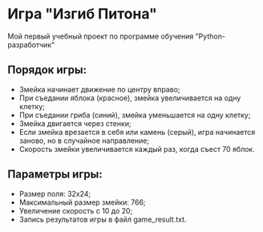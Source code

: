 # Игра "Изгиб Питона"
Мой первый учебный проект по программе обучения "Python-разработчик"
## Порядок игры:
- Змейка начинает движение по центру вправо;
- При съедании яблока (красное), змейка увеличивается на одну клетку;
- При съедании гриба (синий), змейка уменьшается на одну клетку;
- Змейка двигается через стенки;
- Если змейка врезается в себя или камень (серый), игра начинается заново, но в случайное направление;
- Скорость змейки увеличивается каждый раз, когда съест 70 яблок.
## Параметры игры:
- Размер поля: 32х24;
- Максимальный размер змейки: 766;
- Увеличение скорость с 10 до 20;
- Запись результатов игры в файл game_result.txt.
